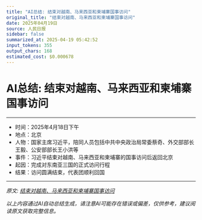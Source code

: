 ```yaml
---
title: "AI总结: 结束对越南、马来西亚和柬埔寨国事访问"
original_title: "结束对越南、马来西亚和柬埔寨国事访问"
date: 2025年04月19日
source: 人民日报
sidebar: false
summarized_at: 2025-04-19 05:42:52
input_tokens: 355
output_chars: 168
estimated_cost: $0.000678
---
```


# AI总结: 结束对越南、马来西亚和柬埔寨国事访问

---
- 时间：2025年4月18日下午  
- 地点：北京  
- 人物：国家主席习近平，陪同人员包括中共中央政治局常委蔡奇、外交部部长王毅、公安部部长王小洪等  
- 事件：习近平结束对越南、马来西亚和柬埔寨的国事访问后返回北京  
- 起因：完成对东南亚三国的正式访问行程  
- 结果：访问圆满结束，代表团顺利回国  
---

*原文: [结束对越南、马来西亚和柬埔寨国事访问](20250419-0101.md)*

*以上内容通过AI自动总结生成，请注意AI可能存在错误或偏差，仅供参考，建议阅读原文获取完整信息。*